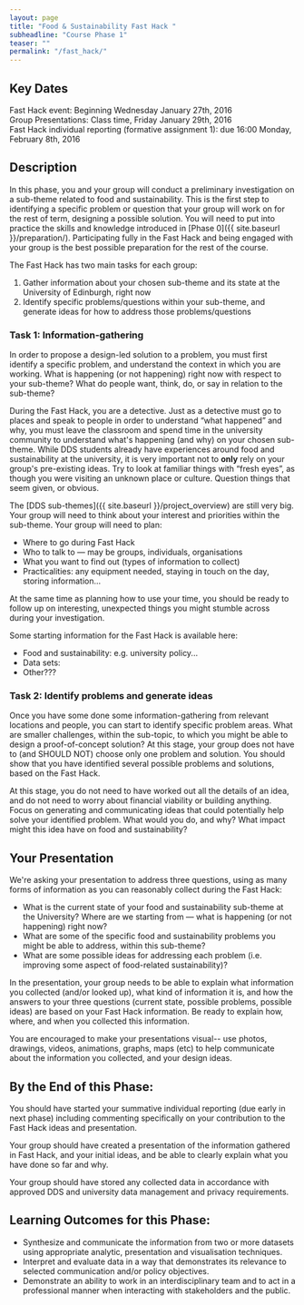 ```yaml
---
layout: page
title: "Food & Sustainability Fast Hack "
subheadline: "Course Phase 1"
teaser: ""
permalink: "/fast_hack/"
---
```


## Key Dates

Fast Hack event: Beginning Wednesday January 27th, 2016<br/>
Group Presentations: Class time, Friday January 29th, 2016<br/>
Fast Hack individual reporting (formative assignment 1): due 16:00 Monday, February 8th, 2016


## Description

In this phase, you and your group will conduct a preliminary investigation on a sub-theme related to food and sustainability. This is the first step to identifying a specific problem or question that your group will work on for the rest of term, designing a possible solution. You will need to put into practice the skills and knowledge introduced in [Phase 0]({{ site.baseurl }}/preparation/). Participating fully in the Fast Hack and being engaged with your group is the best possible preparation for the rest of the course. 

The Fast Hack has two main tasks for each group:
1. Gather information about your chosen sub-theme and its state at the University of Edinburgh, right now
2. Identify specific problems/questions within your sub-theme, and generate ideas for how to address those  problems/questions

### Task 1: Information-gathering

In order to propose a design-led solution to a problem, you must first identify a specific problem, and understand the context in which you are working. What is happening (or not happening) right now with respect to your sub-theme? What do people want, think, do, or say in relation to the sub-theme? 

During the Fast Hack, you are a detective. Just as a detective must go to places and speak to people in order to understand “what happened” and why, you must leave the classroom and spend time in the university community to understand what's happening (and why) on your chosen sub-theme. While DDS students already have experiences around food and sustainability at the university, it is very important not to **only** rely on your group's pre-existing ideas. Try to look at familiar things with “fresh eyes”, as though you were visiting an unknown place or culture. Question things that seem given, or obvious.

The [DDS sub-themes]({{ site.baseurl }}/project_overview) are still very big. Your group will need to think about your interest and priorities within the sub-theme. Your group will need to plan:

* Where to go during Fast Hack
* Who to talk to &mdash; may be groups, individuals, organisations
* What you want to find out (types of information to collect)
* Practicalities: any equipment needed, staying in touch on the day, storing information... 

At the same time as planning how to use your time, you should be ready to follow up on interesting, unexpected things you might stumble across during your investigation.

Some starting information for the Fast Hack is available here:

* Food and sustainability: e.g. university policy...
* Data sets:
* Other???


### Task 2: Identify problems and generate ideas

Once you have some done some information-gathering from relevant locations and people, you can start to identify specific problem areas. What are smaller challenges, within the sub-topic, to which you might be able to design a proof-of-concept solution? At this stage, your group does not have to (and SHOULD NOT) choose only one problem and solution. You should show that you have identified several possible problems and solutions, based on the Fast Hack.

At this stage, you do not need to have worked out all the details of an idea, and do not need to worry about financial viability or building anything. Focus on generating and communicating ideas that could potentially help solve your identified problem. What would you do, and why? What impact might this idea have on food and sustainability?


## Your Presentation

We're asking your presentation to address three questions, using as many forms of information as you can reasonably collect during the Fast Hack:

* What is the current state of your food and sustainability sub-theme at the University? Where are we starting from &mdash; what is happening (or not happening) right now?
* What are some of the specific food and sustainability problems you might be able to address, within this sub-theme?
* What are some possible ideas for addressing each problem (i.e. improving some aspect of food-related sustainability)?

In the presentation, your group needs to be able to explain what information you collected (and/or looked up), what kind of information it is, and how the answers to your three questions (current state, possible problems, possible ideas) are based on your Fast Hack information. Be ready to explain how, where, and when you collected this information. 

You are encouraged to make your presentations visual-- use photos, drawings, videos, animations, graphs, maps (etc) to help communicate about the information you collected, and your design ideas. 


## By the End of this Phase: 

You should have started your summative individual reporting (due early in next phase) including commenting specifically on your contribution to the Fast Hack ideas and presentation.

Your group should have created a presentation of the information gathered in Fast Hack, and your initial ideas, and be able to clearly explain what you have done so far and why.

Your group should have stored any collected data in accordance with approved DDS and university data management and privacy requirements. 


## Learning Outcomes for this Phase:

* Synthesize and communicate the information from two or more datasets using appropriate analytic, presentation and visualisation techniques.
* Interpret and evaluate data in a way that demonstrates its relevance to selected communication and/or policy objectives.
* Demonstrate an ability to work in an interdisciplinary team and to act in a professional manner when interacting with stakeholders and the public.
